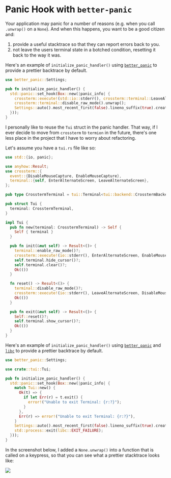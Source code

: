 # Panic Hook with `better-panic`

Your application may panic for a number of reasons (e.g. when you call `.unwrap()` on a `None`). And
when this happens, you want to be a good citizen and:

1. provide a useful stacktrace so that they can report errors back to you.
2. not leave the users terminal state in a botched condition, resetting it back to the way it was.

Here's an example of `initialize_panic_handler()` using
[`better_panic`](https://docs.rs/better-panic/latest/better_panic/) to provide a prettier backtrace
by default.

```rust
use better_panic::Settings;

pub fn initialize_panic_handler() {
  std::panic::set_hook(Box::new(|panic_info| {
    crossterm::execute!(std::io::stderr(), crossterm::terminal::LeaveAlternateScreen).unwrap();
    crossterm::terminal::disable_raw_mode().unwrap();
    Settings::auto().most_recent_first(false).lineno_suffix(true).create_panic_handler()(panic_info);
  }));
}
```

I personally like to reuse the `Tui` struct in the panic handler. That way, if I ever decide to move
from `crossterm` to `termion` in the future, there's one less place in the project that I have to
worry about refactoring.

Let's assume you have a `tui.rs` file like so:

```rust
use std::{io, panic};

use anyhow::Result;
use crossterm::{
  event::{DisableMouseCapture, EnableMouseCapture},
  terminal::{self, EnterAlternateScreen, LeaveAlternateScreen},
};

pub type CrosstermTerminal = tui::Terminal<tui::backend::CrosstermBackend<std::io::Stderr>>;

pub struct Tui {
  terminal: CrosstermTerminal,
}

impl Tui {
  pub fn new(terminal: CrosstermTerminal) -> Self {
    Self { terminal }
  }

  pub fn init(&mut self) -> Result<()> {
    terminal::enable_raw_mode()?;
    crossterm::execute!(io::stderr(), EnterAlternateScreen, EnableMouseCapture)?;
    self.terminal.hide_cursor()?;
    self.terminal.clear()?;
    Ok(())
  }

  fn reset() -> Result<()> {
    terminal::disable_raw_mode()?;
    crossterm::execute!(io::stderr(), LeaveAlternateScreen, DisableMouseCapture)?;
    Ok(())
  }

  pub fn exit(&mut self) -> Result<()> {
    Self::reset()?;
    self.terminal.show_cursor()?;
    Ok(())
  }
}
```

Here's an example of `initialize_panic_handler()` using
[`better_panic`](https://docs.rs/better-panic/latest/better_panic/) and
[`libc`](https://docs.rs/libc/latest/libc/) to provide a prettier backtrace by default.

```rust
use better_panic::Settings;

use crate::tui::Tui;

pub fn initialize_panic_handler() {
  std::panic::set_hook(Box::new(|panic_info| {
    match Tui::new() {
      Ok(t) => {
        if let Err(r) = t.exit() {
          error!("Unable to exit Terminal: {r:?}");
        }
      },
      Err(r) => error!("Unable to exit Terminal: {r:?}"),
    }
    Settings::auto().most_recent_first(false).lineno_suffix(true).create_panic_handler()(panic_info);
    std::process::exit(libc::EXIT_FAILURE);
  }));
}
```

In the screenshot below, I added a `None.unwrap()` into a function that is called on a keypress, so
that you can see what a prettier stacktrace looks like:

![](https://user-images.githubusercontent.com/1813121/252723080-18c15640-c75f-42b3-8aeb-d4e6ce323430.png)
